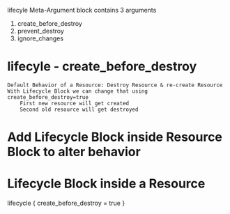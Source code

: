 lifecyle Meta-Argument block contains 3 arguments
1. create_before_destroy
2. prevent_destroy
3. ignore_changes


# lifecyle - create_before_destroy
    Default Behavior of a Resource: Destroy Resource & re-create Resource
    With Lifecycle Block we can change that using create_before_destroy=true
        First new resource will get created
        Second old resource will get destroyed

# Add Lifecycle Block inside Resource Block to alter behavior

# Lifecycle Block inside a Resource
lifecycle {
    create_before_destroy = true
  }